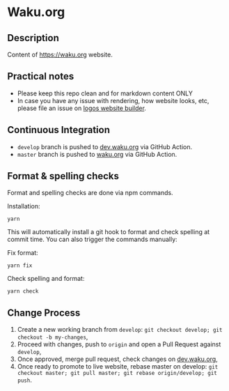 # Waku.org

## Description

Content of https://waku.org website.

## Practical notes

- Please keep this repo clean and for markdown content ONLY
- In case you have any issue with rendering, how website looks, etc,
  please file an issue on [logos website builder](https://github.com/acid-info/logos-site-builder).

## Continuous Integration

- `develop` branch is pushed to [dev.waku.org](https://dev.waku.org) via GitHub Action.
- `master` branch is pushed to [waku.org](https://waku.org) via GitHub Action.

## Format & spelling checks

Format and spelling checks are done via npm commands.

Installation:

```shell
yarn
```

This will automatically install a git hook to format and check spelling at commit time.
You can also trigger the commands manually:

Fix format:

```shell
yarn fix
```

Check spelling and format:

```shell
yarn check
```

## Change Process

1. Create a new working branch from `develop`: `git checkout develop; git checkout -b my-changes`,
2. Proceed with changes, push to `origin` and open a Pull Request against `develop`,
3. Once approved, merge pull request, check changes on [dev.waku.org](https://dev.waku.org),
4. Once ready to promote to live website, rebase master on develop: `git checkout master; git pull master; git rebase origin/develop; git push`.
